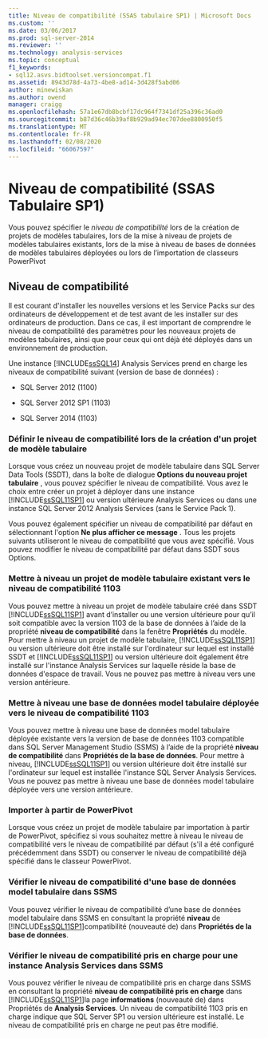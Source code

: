 ```yaml
---
title: Niveau de compatibilité (SSAS tabulaire SP1) | Microsoft Docs
ms.custom: ''
ms.date: 03/06/2017
ms.prod: sql-server-2014
ms.reviewer: ''
ms.technology: analysis-services
ms.topic: conceptual
f1_keywords:
- sql12.asvs.bidtoolset.versioncompat.f1
ms.assetid: 8943d78d-4a73-4be8-ad14-3d428f5abd06
author: minewiskan
ms.author: owend
manager: craigg
ms.openlocfilehash: 57a1e67db8bcbf17dc964f7341df25a396c36ad0
ms.sourcegitcommit: b87d36c46b39af8b929ad94ec707dee8800950f5
ms.translationtype: MT
ms.contentlocale: fr-FR
ms.lasthandoff: 02/08/2020
ms.locfileid: "66067597"
---
```

# <a name="compatibility-level-ssas-tabular-sp1"></a>Niveau de compatibilité (SSAS Tabulaire SP1)
  Vous pouvez spécifier le *niveau de compatibilité* lors de la création de projets de modèles tabulaires, lors de la mise à niveau de projets de modèles tabulaires existants, lors de la mise à niveau de bases de données de modèles tabulaires déployées ou lors de l’importation de classeurs PowerPivot  
  
## <a name="compatibility-level"></a>Niveau de compatibilité  
 Il est courant d'installer les nouvelles versions et les Service Packs sur des ordinateurs de développement et de test avant de les installer sur des ordinateurs de production. Dans ce cas, il est important de comprendre le niveau de compatibilité des paramètres pour les nouveaux projets de modèles tabulaires, ainsi que pour ceux qui ont déjà été déployés dans un environnement de production.  
  
 Une instance [!INCLUDE[ssSQL14](../../includes/sssql14-md.md)] Analysis Services prend en charge les niveaux de compatibilité suivant (version de base de données) :  
  
-   SQL Server 2012 (1100)  
  
-   SQL Server 2012 SP1 (1103)  
  
-   SQL Server 2014 (1103)  
  
### <a name="set-compatibility-level-when-creating-a-new-tabular-model-project"></a>Définir le niveau de compatibilité lors de la création d'un projet de modèle tabulaire  
 Lorsque vous créez un nouveau projet de modèle tabulaire dans SQL Server Data Tools (SSDT), dans la boîte de dialogue **Options du nouveau projet tabulaire** , vous pouvez spécifier le niveau de compatibilité. Vous avez le choix entre créer un projet à déployer dans une instance [!INCLUDE[ssSQL11SP1](../../includes/sssql11sp1-md.md)] ou version ultérieure Analysis Services ou dans une instance SQL Server 2012 Analysis Services (sans le Service Pack 1).  
  
 Vous pouvez également spécifier un niveau de compatibilité par défaut en sélectionnant l'option **Ne plus afficher ce message** . Tous les projets suivants utiliseront le niveau de compatibilité que vous avez spécifié. Vous pouvez modifier le niveau de compatibilité par défaut dans SSDT sous Options.  
  
### <a name="upgrade-an-existing-tabular-model-project-to-1103-compatibility-level"></a>Mettre à niveau un projet de modèle tabulaire existant vers le niveau de compatibilité 1103  
 Vous pouvez mettre à niveau un projet de modèle tabulaire créé dans SSDT [!INCLUDE[ssSQL11SP1](../../includes/sssql11sp1-md.md)] avant d’installer ou une version ultérieure pour qu’il soit compatible avec la version 1103 de la base de données à l’aide de la propriété **niveau de compatibilité** dans la fenêtre **Propriétés** du modèle. Pour mettre à niveau un projet de modèle tabulaire, [!INCLUDE[ssSQL11SP1](../../includes/sssql11sp1-md.md)] ou version ultérieure doit être installé sur l'ordinateur sur lequel est installé SSDT et [!INCLUDE[ssSQL11SP1](../../includes/sssql11sp1-md.md)] ou version ultérieure doit également être installé sur l'instance Analysis Services sur laquelle réside la base de données d'espace de travail. Vous ne pouvez pas mettre à niveau vers une version antérieure.  
  
### <a name="upgrade-a-deployed-tabular-model-database-to-1103-compatibility-level"></a>Mettre à niveau une base de données model tabulaire déployée vers le niveau de compatibilité 1103  
 Vous pouvez mettre à niveau une base de données model tabulaire déployée existante vers la version de base de données 1103 compatible dans SQL Server Management Studio (SSMS) à l’aide de la propriété **niveau de compatibilité** dans **Propriétés de la base de données**. Pour mettre à niveau, [!INCLUDE[ssSQL11SP1](../../includes/sssql11sp1-md.md)] ou version ultérieure doit être installé sur l'ordinateur sur lequel est installée l'instance SQL Server Analysis Services. Vous ne pouvez pas mettre à niveau une base de données model tabulaire déployée vers une version antérieure.  
  
### <a name="import-from-powerpivot"></a>Importer à partir de PowerPivot  
 Lorsque vous créez un projet de modèle tabulaire par importation à partir de PowerPivot, spécifiez si vous souhaitez mettre à niveau le niveau de compatibilité vers le niveau de compatibilité par défaut (s'il a été configuré précédemment dans SSDT) ou conserver le niveau de compatibilité déjà spécifié dans le classeur PowerPivot.  
  
### <a name="check-compatibility-level-for-a-tabular-model-database-in-ssms"></a>Vérifier le niveau de compatibilité d'une base de données model tabulaire dans SSMS  
 Vous pouvez vérifier le niveau de compatibilité d’une base de données model tabulaire dans SSMS en consultant la propriété **niveau** de [!INCLUDE[ssSQL11SP1](../../includes/sssql11sp1-md.md)]compatibilité (nouveauté de) dans **Propriétés de la base de données**.  
  
### <a name="check-supported-compatibility-level-for-an-analysis-services-instance-in-ssms"></a>Vérifier le niveau de compatibilité pris en charge pour une instance Analysis Services dans SSMS  
 Vous pouvez vérifier le niveau de compatibilité pris en charge dans SSMS en consultant la propriété **niveau de compatibilité pris en charge** dans [!INCLUDE[ssSQL11SP1](../../includes/sssql11sp1-md.md)]la page **informations** (nouveauté de) dans Propriétés de **Analysis Services**. Un niveau de compatibilité 1103 pris en charge indique que SQL Server SP1 ou version ultérieure est installé. Le niveau de compatibilité pris en charge ne peut pas être modifié.  
  
  
